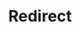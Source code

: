 ﻿---
layout: src/layouts/Redirect.astro
title: Redirect
redirect: https://yamldoc.liuyan.wang/docs/packaging-applications/package-repositories/docker-registries
pubDate:  2023-01-01
navSearch: false
navSitemap: false
navMenu: false
---
